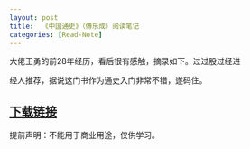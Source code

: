 ```yaml
---
layout:	post
title:	《中国通史》（傅乐成）阅读笔记
categories:	[Read-Note]
---
```


大佬王勇的前28年经历，看后很有感触，摘录如下。过过股过经进<!-- more -->

经人推荐，据说这门书作为通史入门非常不错，遂码住。

<!-- more -->

## [下载链接]()

提前声明：不能用于商业用途，仅供学习。